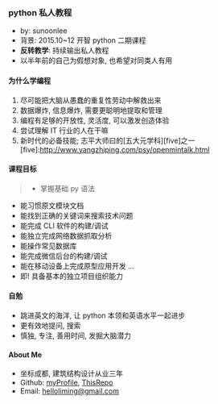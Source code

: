 ### python 私人教程
* by: sunoonlee
* 背景: 2015.10~12 开智 python 二期课程
* **反转教学**: 持续输出私人教程
* 以半年前的自己为假想对象, 也希望对同类人有用

#### 为什么学编程

1. 尽可能把大脑从愚蠢的重复性劳动中解救出来
2. 数据爆炸, 信息爆炸, 需要更聪明地提取和管理
3. 编程有足够的开放性, 灵活度, 可以激发创造体验
4. 尝试理解 IT 行业的人在干嘛
5. 新时代的必备技能; 志平大师曰的[五大元学科][five]之一
[five]:http://www.yangzhiping.com/psy/openmintalk.html

#### 课程目标
>* 掌握基础 py 语法
* 能习惯原文模块文档
* 能找到正确的关键词来搜索技术问题
* 能完成 CLI 软件的构建/调试
* 能独立完成网络数据抓取分析
* 能操作常见数据库
* 能完成微信后台的构建/调试
* 能在移动设备上完成原型应用开发 ...
* 即! 具备基本的独立项目组织能力

#### 自勉
* 跳进英文的海洋, 让 python 本领和英语水平一起进步
* 更有效地提问, 搜索
* 慎独, 专注, 善用时间, 发掘大脑潜力

#### About Me

* 坐标成都, 建筑结构设计从业三年
* Github: [myProfile](https://github.com/sunoonlee), [ThisRepo](https://github.com/sunoonlee/OMOOC2py)
* Email: helloliming@gmail.com